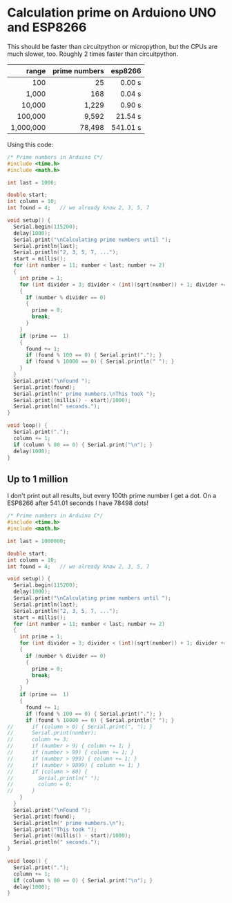 # Calculation prime on Arduiono UNO and ESP8266

This should be faster than circuitpython or micropython, but the CPUs are much slower, too. Roughly 2 times faster than circuitpython.

|     range | prime numbers |  esp8266 |
|----------:|--------------:|---------:|
|       100 |            25 |   0.00 s |
|     1,000 |           168 |   0.04 s |
|    10,000 |         1,229 |   0.90 s |
|   100,000 |         9,592 |  21.54 s |
| 1,000,000 |        78,498 | 541.01 s |

Using this code:

``` c
/* Prime numbers in Arduino C*/
#include <time.h>
#include <math.h>

int last = 1000;

double start;
int column = 10;
int found = 4;   // we already know 2, 3, 5, 7

void setup() {
  Serial.begin(115200);
  delay(1000);
  Serial.print("\nCalculating prime numbers until ");
  Serial.println(last);
  Serial.println("2, 3, 5, 7, ...");
  start = millis();
  for (int number = 11; number < last; number += 2)
  {
    int prime = 1;
    for (int divider = 3; divider < (int)(sqrt(number)) + 1; divider += 2)
    {
      if (number % divider == 0)
      {
        prime = 0;
        break;
      }
    }
    if (prime ==  1)
    {
      found += 1;
      if (found % 100 == 0) { Serial.print("."); }
      if (found % 10000 == 0) { Serial.println(" "); }
    }
  }
  Serial.print("\nFound ");
  Serial.print(found);
  Serial.println(" prime numbers.\nThis took ");
  Serial.print((millis() - start)/1000);
  Serial.println(" seconds.");
}

void loop() {
  Serial.print(".");
  column += 1;
  if (column % 80 == 0) { Serial.print("\n"); }
  delay(1000);
}
```

## Up to 1 million

I don't print out all results, but every 100th prime number I get a dot. On a ESP8266 after 541.01 seconds I have 78498 dots!

``` c
/* Prime numbers in Arduino C*/
#include <time.h>
#include <math.h>

int last = 1000000;

double start;
int column = 10;
int found = 4;   // we already know 2, 3, 5, 7

void setup() {
  Serial.begin(115200);
  delay(1000);
  Serial.print("\nCalculating prime numbers until ");
  Serial.println(last);
  Serial.println("2, 3, 5, 7, ...");
  start = millis();
  for (int number = 11; number < last; number += 2)
  {
    int prime = 1;
    for (int divider = 3; divider < (int)(sqrt(number)) + 1; divider += 2)
    {
      if (number % divider == 0)
      {
        prime = 0;
        break;
      }
    }
    if (prime ==  1)
    {
      found += 1;
      if (found % 100 == 0) { Serial.print("."); }
      if (found % 10000 == 0) { Serial.println(" "); }
//      if (column > 0) { Serial.print(", "); }
//      Serial.print(number);
//      column += 3;
//      if (number > 9) { column += 1; }
//      if (number > 99) { column += 1; }
//      if (number > 999) { column += 1; }
//      if (number > 9999) { column += 1; }
//      if (column > 80) { 
//        Serial.println(" "); 
//        column = 0;
//      }      
    }
  }
  Serial.print("\nFound ");
  Serial.print(found);
  Serial.println(" prime numbers.\n");
  Serial.print("This took ");
  Serial.print((millis() - start)/1000);
  Serial.println(" seconds.");
}

void loop() {
  Serial.print(".");
  column += 1;
  if (column % 80 == 0) { Serial.print("\n"); }
  delay(1000);
}

```
